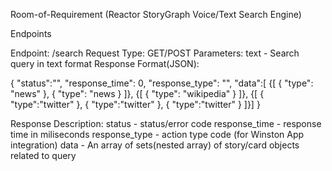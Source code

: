 Room-of-Requirement (Reactor StoryGraph Voice/Text Search Engine) 

Endpoints

Endpoint:	 /search
Request Type: 	GET/POST
Parameters: 
		text - Search query in text format
Response Format(JSON):

{
	"status":"",
	"response_time": 0,
	"response_type": "",
	"data":[
		{[
			{
				"type": "news"
			},
			{
				"type": "news
			}
		]},
		{[
			{
				"type": "wikipedia"
			}
		]},
		{[
			{
				"type":"twitter"
			},
			{
				"type":"twitter"
			},
			{
				"type":"twitter"
			}
		]}]
}

Response Description:
		status - status/error code
		response_time - response time in miliseconds
		response_type -	action type code (for Winston App integration)
		data - An array of sets(nested array) of story/card objects related to query




